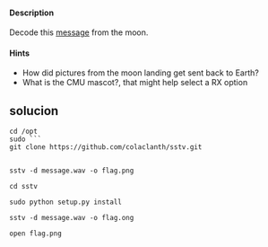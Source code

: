 #### Description

Decode this [message](https://jupiter.challenges.picoctf.org/static/d6fcea5e3c6433680ea4f914e24fab61/message.wav) from the moon.
#### Hints 

* How did pictures from the moon landing get sent back to Earth?
* What is the CMU mascot?, that might help select a RX option

## solucion
 
 ```
 cd /opt
 sudo ```
git clone https://github.com/colaclanth/sstv.git


sstv -d message.wav -o flag.png

cd sstv 

sudo python setup.py install

sstv -d message.wav -o flag.ong

open flag.png

```
 